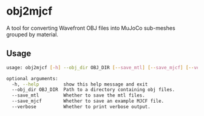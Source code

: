 # obj2mjcf

A tool for converting Wavefront OBJ files into MuJoCo sub-meshes grouped by material.

## Usage

```bash
usage: obj2mjcf [-h] --obj_dir OBJ_DIR [--save_mtl] [--save_mjcf] [--verbose]

optional arguments:
  -h, --help         show this help message and exit
  --obj_dir OBJ_DIR  Path to a directory containing obj files.
  --save_mtl         Whether to save the mtl files.
  --save_mjcf        Whether to save an example MJCF file.
  --verbose          Whether to print verbose output.
```
